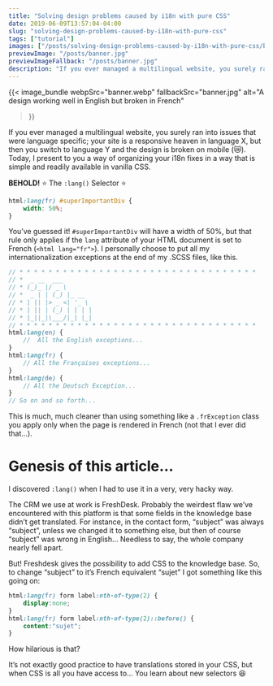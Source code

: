```yaml
---
title: "Solving design problems caused by i18n with pure CSS"
date: 2019-06-09T13:57:04-04:00
slug: "solving-design-problems-caused-by-i18n-with-pure-css"
tags: ["tutorial"]
images: ["/posts/solving-design-problems-caused-by-i18n-with-pure-css/banner.jpg"]
previewImage: "/posts/banner.jpg"
previewImageFallback: "/posts/banner.jpg"
description: "If you ever managed a multilingual website, you surely ran into issues that were language specific; your site is a responsive heaven in language X, but then you switch to language Y and the design is broken on mobile"
---
```


{{< image_bundle
    webpSrc="banner.webp" 
    fallbackSrc="banner.jpg" 
    alt="A design working well in English but broken in French"
>}}

If you ever managed a multilingual website, you surely ran into issues that were language specific; your site is a responsive heaven in language X, but then you switch to language Y and the design is broken on mobile (😿). Today, I present to you a way of organizing your i18n fixes in a way that is simple and readily available in vanilla CSS.

**BEHOLD!** ⭐️ The `:lang()` Selector ️⭐️
```css
html:lang(fr) #superImportantDiv {
    width: 50%;
}
```

You’ve guessed it! `#superImportantDiv` will have a width of 50%, but that rule only applies if the `lang` attribute of your HTML document is set to French (`<html lang="fr">`).
I personally choose to put all my internationalization exceptions at the end of my .SCSS files, like this.

```scss
// * * * * * * * * * * * * * * * * * * * * * * * * * * * * * * * * *
// *  _ __  ___
// * (_)_ |/ _ \
// *  _ | | (_) |_ __
// * | || |> _ <| '_ \
// * | || | (_) | | | |
// * |_||_|\___/|_| |_|
// * * * * * * * * * * * * * * * * * * * * * * * * * * * * * * * * *
html:lang(en) {
    //  All the English exceptions...
}
html:lang(fr) {
    // All the Françaises exceptions...
}
html:lang(de) {
    // All the Deutsch Exception...
}
// So on and so forth...
```

This is much, much cleaner than using something like a `.frException` class you apply only when the page is rendered in French (not that I ever did that…).

# Genesis of this article…

I discovered `:lang()` when I had to use it in a very, very hacky way.

The CRM we use at work is FreshDesk. Probably the weirdest flaw we’ve encountered with this platform is that some fields in the knowledge base didn’t get translated. For instance, in the contact form, “subject” was always “subject”, unless we changed it to something else, but then of course “subject” was wrong in English… Needless to say, the whole company nearly fell apart.

But! Freshdesk gives the possibility to add CSS to the knowledge base. So, to change “subject” to it’s French equivalent “sujet” I got something like this going on:

```scss
html:lang(fr) form label:nth-of-type(2) {
    display:none;
}
html:lang(fr) form label:nth-of-type(2)::before() {
    content:"sujet";
}
```

How hilarious is that?

It’s not exactly good practice to have translations stored in your CSS, but when CSS is all you have access to… You learn about new selectors 😆
